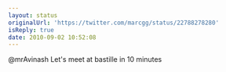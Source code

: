```yaml
---
layout: status
originalUrl: 'https://twitter.com/marcgg/status/22788278280'
isReply: true
date: 2010-09-02 10:52:08
---
```


@mrAvinash Let's meet at bastille in 10 minutes
